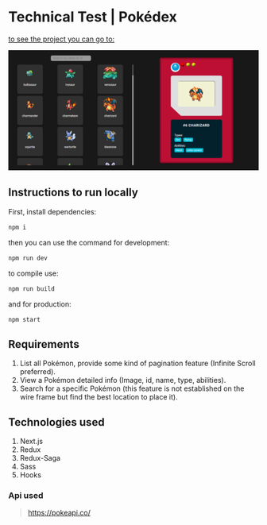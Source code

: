 # Technical Test | Pokédex


[to see the project you can go to:](https://pokedex-jhonangulo.vercel.app/)

![Main Dashboard](./mockup/design.png)

## Instructions to run locally

First, install dependencies:

```bash
npm i
```

then you can use the command for development:

```bash
npm run dev
```

to compile use:

```bash
npm run build
```

and for production: 

```bash
npm start
```

## Requirements

1. List all Pokémon, provide some kind of pagination feature (Infinite Scroll preferred).
2. View a Pokémon detailed info (Image, id, name, type, abilities).
3. Search for a specific Pokémon (this feature is not established on the wire frame but find the best location to place it).


## Technologies used

1. Next.js
2. Redux
3. Redux-Saga
4. Sass
5. Hooks


### Api used
> https://pokeapi.co/